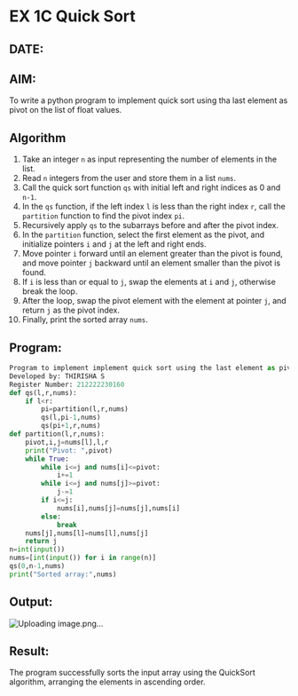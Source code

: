 # EX 1C Quick Sort
## DATE:
## AIM:
To write a python program to implement quick sort using tha last element as pivot on the list of float values.

## Algorithm
1. Take an integer `n` as input representing the number of elements in the list.  
2. Read `n` integers from the user and store them in a list `nums`.  
3. Call the quick sort function `qs` with initial left and right indices as 0 and `n-1`.  
4. In the `qs` function, if the left index `l` is less than the right index `r`, call the `partition` function to find the pivot index `pi`.  
5. Recursively apply `qs` to the subarrays before and after the pivot index.  
6. In the `partition` function, select the first element as the pivot, and initialize pointers `i` and `j` at the left and right ends.  
7. Move pointer `i` forward until an element greater than the pivot is found, and move pointer `j` backward until an element smaller than the pivot is found.  
8. If `i` is less than or equal to `j`, swap the elements at `i` and `j`, otherwise break the loop.  
9. After the loop, swap the pivot element with the element at pointer `j`, and return `j` as the pivot index.  
10. Finally, print the sorted array `nums`.  

## Program:
```python
Program to implement implement quick sort using the last element as pivot on the list of float values.
Developed by: THIRISHA S
Register Number: 212222230160
def qs(l,r,nums):
    if l<r:
        pi=partition(l,r,nums)
        qs(l,pi-1,nums)
        qs(pi+1,r,nums)
def partition(l,r,nums):
    pivot,i,j=nums[l],l,r
    print("Pivot: ",pivot)
    while True:
        while i<=j and nums[i]<=pivot:
            i+=1
        while i<=j and nums[j]>=pivot:
            j-=1
        if i<=j:
            nums[i],nums[j]=nums[j],nums[i]
        else:
            break
    nums[j],nums[l]=nums[l],nums[j]
    return j
n=int(input())
nums=[int(input()) for i in range(n)]
qs(0,n-1,nums)
print("Sorted array:",nums)
```

## Output:
![Uploading image.png…]()

## Result:
The program successfully sorts the input array using the QuickSort algorithm, arranging the elements in ascending order.
